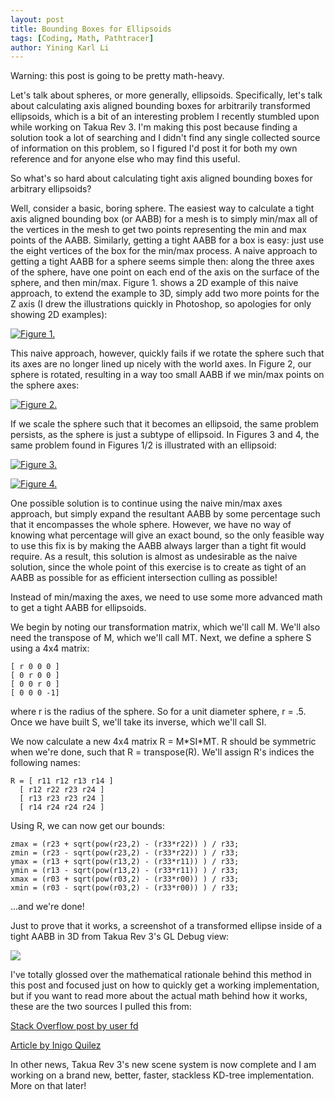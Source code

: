 ```yaml
---
layout: post
title: Bounding Boxes for Ellipsoids
tags: [Coding, Math, Pathtracer]
author: Yining Karl Li
---
```


Warning\: this post is going to be pretty math-heavy.

Let's talk about spheres, or more generally, ellipsoids. Specifically, let's talk about calculating axis aligned bounding boxes for arbitrarily transformed ellipsoids, which is a bit of an interesting problem I recently stumbled upon while working on Takua Rev 3. I'm making this post because finding a solution took a lot of searching and I didn't find any single collected source of information on this problem, so I figured I'd post it for both my own reference and for anyone else who may find this useful.

So what's so hard about calculating tight axis aligned bounding boxes for arbitrary ellipsoids?

Well, consider a basic, boring sphere. The easiest way to calculate a tight axis aligned bounding box (or AABB) for a mesh is to simply min/max all of the vertices in the mesh to get two points representing the min and max points of the AABB. Similarly, getting a tight AABB for a box is easy: just use the eight vertices of the box for the min/max process. A naive approach to getting a tight AABB for a sphere seems simple then: along the three axes of the sphere, have one point on each end of the axis on the surface of the sphere, and then min/max. Figure 1. shows a 2D example of this naive approach, to extend the example to 3D, simply add two more points for the Z axis (I drew the illustrations quickly in Photoshop, so apologies for only showing 2D examples):

[![Figure 1.]({{site.url}}/content/images/2013/Feb/figure1.png)]({{site.url}}/content/images/2013/Feb/figure1.png)

This naive approach, however, quickly fails if we rotate the sphere such that its axes are no longer lined up nicely with the world axes. In Figure 2, our sphere is rotated, resulting in a way too small AABB if we min/max points on the sphere axes:

[![Figure 2.]({{site.url}}/content/images/2013/Feb/figure2.png)]({{site.url}}/content/images/2013/Feb/figure2.png)

If we scale the sphere such that it becomes an ellipsoid, the same problem persists, as the sphere is just a subtype of ellipsoid. In Figures 3 and 4, the same problem found in Figures 1/2 is illustrated with an ellipsoid:

[![Figure 3.]({{site.url}}/content/images/2013/Feb/figure3.png)]({{site.url}}/content/images/2013/Feb/figure3.png)

[![Figure 4.]({{site.url}}/content/images/2013/Feb/figure4.png)]({{site.url}}/content/images/2013/Feb/figure4.png)

One possible solution is to continue using the naive min/max axes approach, but simply expand the resultant AABB by some percentage such that it encompasses the whole sphere. However, we have no way of knowing what percentage will give an exact bound, so the only feasible way to use this fix is by making the AABB always larger than a tight fit would require. As a result, this solution is almost as undesirable as the naive solution, since the whole point of this exercise is to create as tight of an AABB as possible for as efficient intersection culling as possible!

Instead of min/maxing the axes, we need to use some more advanced math to get a tight AABB for ellipsoids.

We begin by noting our transformation matrix, which we'll call M. We'll also need the transpose of M, which we'll call MT. Next, we define a sphere S using a 4x4 matrix:

	[ r 0 0 0 ]
	[ 0 r 0 0 ]
	[ 0 0 r 0 ]
	[ 0 0 0 -1] 

where r is the radius of the sphere. So for a unit diameter sphere, r = .5. Once we have built S, we'll take its inverse, which we'll call SI.

We now calculate a new 4x4 matrix R = M\*SI\*MT. R should be symmetric when we're done, such that R = transpose(R). We'll assign R's indices the following names:

	R = [ r11 r12 r13 r14 ] 
      [ r12 r22 r23 r24 ] 
      [ r13 r23 r23 r24 ] 
      [ r14 r24 r24 r24 ] 
      
Using R, we can now get our bounds:

	zmax = (r23 + sqrt(pow(r23,2) - (r33*r22)) ) / r33; 
  	zmin = (r23 - sqrt(pow(r23,2) - (r33*r22)) ) / r33; 
  	ymax = (r13 + sqrt(pow(r13,2) - (r33*r11)) ) / r33; 
  	ymin = (r13 - sqrt(pow(r13,2) - (r33*r11)) ) / r33; 
  	xmax = (r03 + sqrt(pow(r03,2) - (r33*r00)) ) / r33; 
  	xmin = (r03 - sqrt(pow(r03,2) - (r33*r00)) ) / r33; 
    
...and we're done!

Just to prove that it works, a screenshot of a transformed ellipse inside of a tight AABB in 3D from Takua Rev 3's GL Debug view:

[![]({{site.url}}/content/images/2013/Feb/takua_ellipse.png)]({{site.url}}/content/images/2013/Feb/takua_ellipse.png)

I've totally glossed over the mathematical rationale behind this method in this post and focused just on how to quickly get a working implementation, but if you want to read more about the actual math behind how it works, these are the two sources I pulled this from:

[Stack Overflow post by user fd](http://stackoverflow.com/a/4369956)

[Article by Inigo Quilez](http://www.iquilezles.org/www/articles/ellipses/ellipses.htm)

In other news, Takua Rev 3's new scene system is now complete and I am working on a brand new, better, faster, stackless KD-tree implementation. More on that later!
